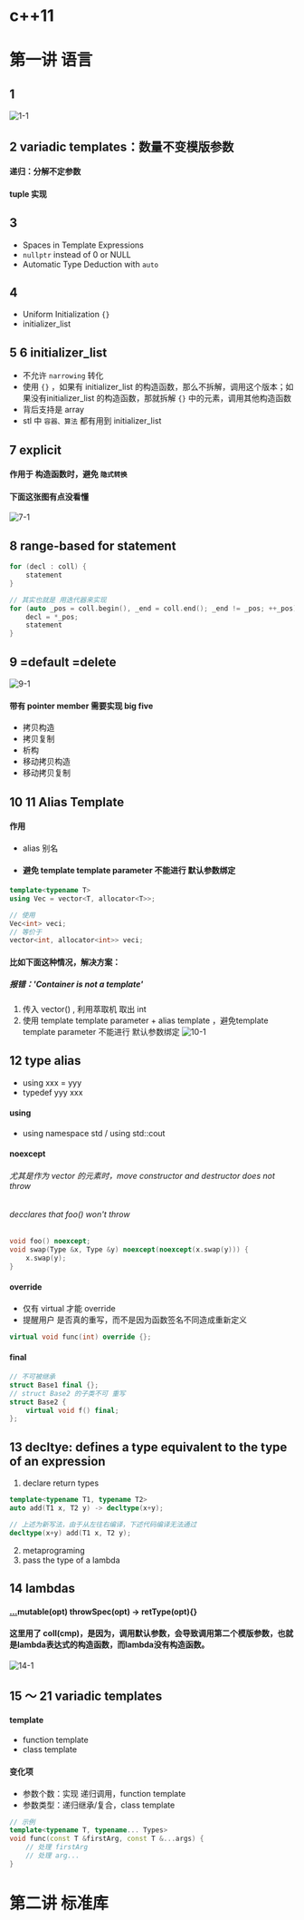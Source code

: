 
# c++11



# 第一讲 语言
## 1

![1-1](pic/c++11/1-1.png)



## 2 variadic templates：数量不变模版参数

#### 递归：分解不定参数

#### tuple 实现



## 3 
- Spaces in Template Expressions
- `nullptr` instead of 0 or NULL
- Automatic Type Deduction with `auto`



## 4
- Uniform Initialization `{}`
- initializer_list<T>



## 5 6 initializer_list<T>
- 不允许 `narrowing` 转化
- 使用 `{}` ，如果有 initializer_list 的构造函数，那么不拆解，调用这个版本；如果没有initializer_list 的构造函数，那就拆解 `{}` 中的元素，调用其他构造函数
- 背后支持是 array 
- stl 中 `容器、算法` 都有用到 initializer_list



## 7 explicit

#### 作用于 构造函数时，避免 `隐式转换` 

#### 下面这张图有点没看懂
![7-1](pic/c++11/7-1.png)



## 8 range-based for statement
```c++
for (decl : coll) {
    statement
}

// 其实也就是 用迭代器来实现
for (auto _pos = coll.begin(), _end = coll.end(); _end != _pos; ++_pos) {
    decl = *_pos;
    statement
}
```



## 9 =default =delete

![9-1](pic/c++11/9-1.png)

#### 带有 pointer member 需要实现 big five
- 拷贝构造
- 拷贝复制
- 析构
- 移动拷贝构造
- 移动拷贝复制



## 10 11 Alias Template
#### 作用
- alias 别名
- #### 避免 template template parameter 不能进行 默认参数绑定

```c++
template<typename T>
using Vec = vector<T, allocator<T>>;

// 使用
Vec<int> veci;
// 等价于
vector<int, allocator<int>> veci;
```

#### 比如下面这种情况，解决方案：
##### 报错：'Container is not a template'
1. 传入 vector<int>() , 利用萃取机 取出 int
2. 使用 template template parameter + alias template ，避免template template parameter 不能进行 默认参数绑定
![10-1](pic/c++11/10-1.png)




## 12 type alias

- using xxx = yyy
- typedef yyy xxx

#### using
- using namespace std / using std::cout

#### noexcept
###### 尤其是作为 vector 的元素时，move constructor and destructor does not throw
###### decclares that foo() won't throw
```c++
void foo() noexcept;
void swap(Type &x, Type &y) noexcept(noexcept(x.swap(y))) {
    x.swap(y);
}
```


#### override
- 仅有 virtual 才能 override
- 提醒用户 是否真的重写，而不是因为函数签名不同造成重新定义
```c++
virtual void func(int) override {};
```


#### final
```c++
// 不可被继承
struct Base1 final {};
// struct Base2 的子类不可 重写
struct Base2 {
    virtual void f() final;
};
```



## 13 decltye: defines a type equivalent to the type of an expression
1. declare return types
```c++
template<typename T1, typename T2>
auto add(T1 x, T2 y) -> decltype(x+y);

// 上述为新写法，由于从左往右编译，下述代码编译无法通过
decltype(x+y) add(T1 x, T2 y);
```
2. metaprograming
3. pass the type of a lambda



## 14 lambdas

#### [...](...)mutable(opt) throwSpec(opt) -> retType(opt){}

#### 这里用了 coll(cmp)，是因为，调用默认参数，会导致调用第二个模版参数，也就是lambda表达式的构造函数，而lambda没有构造函数。
![14-1](pic/c++11/14-1.png)



## 15 ～ 21 variadic templates
#### template
- function template
- class template

#### 变化项
- 参数个数：实现 递归调用，function template
- 参数类型：递归继承/复合，class template

```c++
// 示例
template<typename T, typename... Types>
void func(const T &firstArg, const T &...args) {
    // 处理 firstArg
    // 处理 arg...
}
```








# 第二讲 标准库